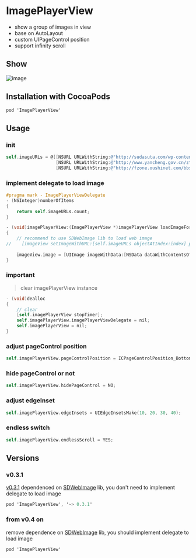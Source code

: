 ImagePlayerView
===============

* show a group of images in view
* base on AutoLayout
* custom UIPageControl position
* support infinity scroll

## Show
![image](https://github.com/interchen/ImagePlayerView/blob/master/endless.gif)

## Installation with CocoaPods
```objective-c
pod 'ImagePlayerView'
```

## Usage
### init
```objective-c
self.imageURLs = @[[NSURL URLWithString:@"http://sudasuta.com/wp-content/uploads/2013/10/10143181686_375e063f2c_z.jpg"],
                   [NSURL URLWithString:@"http://www.yancheng.gov.cn/ztzl/zgycddhsdgy/xwdt/201109/W020110902584601289616.jpg"],
                   [NSURL URLWithString:@"http://fzone.oushinet.com/bbs/data/attachment/forum/201208/15/074140zsb6ko6hfhzrb40q.jpg"]];
```

### implement delegate to load image
```objective-c
#pragma mark - ImagePlayerViewDelegate
- (NSInteger)numberOfItems
{
    return self.imageURLs.count;
}

- (void)imagePlayerView:(ImagePlayerView *)imagePlayerView loadImageForImageView:(UIImageView *)imageView index:(NSInteger)index
{
    // recommend to use SDWebImage lib to load web image
//    [imageView setImageWithURL:[self.imageURLs objectAtIndex:index] placeholderImage:nil];
    
    imageView.image = [UIImage imageWithData:[NSData dataWithContentsOfURL:[self.imageURLs objectAtIndex:index]]];
}
```
### important
> clear imagePlayerView instance

```objective-c
- (void)dealloc
{
    // clear
    [self.imagePlayerView stopTimer];
    self.imagePlayerView.imagePlayerViewDelegate = nil;
    self.imagePlayerView = nil;
}
```

### adjust pageControl position
```objective-c
self.imagePlayerView.pageControlPosition = ICPageControlPosition_BottomLeft;
```
    
### hide pageControl or not
```objective-c
self.imagePlayerView.hidePageControl = NO;
```

### adjust edgeInset
```objective-c
self.imagePlayerView.edgeInsets = UIEdgeInsetsMake(10, 20, 30, 40);
```

### endless switch
```objective-c
self.imagePlayerView.endlessScroll = YES;
```

## Versions
### v0.3.1
[v0.3.1](https://github.com/interchen/ImagePlayerView/tree/0.3.1) dependenced on [SDWebImage](https://github.com/rs/SDWebImage) lib, you don't need to implement delegate to load image
```objective-c
pod 'ImagePlayerView', '~> 0.3.1'
```

### from v0.4 on
remove dependence on [SDWebImage](https://github.com/rs/SDWebImage) lib, you should implement delegate to load image
```objective-c
pod 'ImagePlayerView'
```


